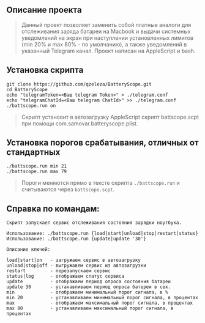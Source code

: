## Описание проекта

>Данный проект позволяет заменить собой платные аналоги для отслеживания заряда батареи на Macbook и выдачи системных уведомлений на экран при наступлении установленных лимитов (min 20% и max 80% - по умолчанию), а также уведомлений в указанный Telegram канал.
>Проект написан на AppleScript и bash.

## Установка скрипта 

```
git clone https://github.com/qzeleza/BatteryScope.git
cd BatteryScope
echo "telegramToken=<Ваш telegram Token>" > ./telegram.conf
echo "telegramChatId=<Ваш telegram ChatId>" >> ./telegram.conf
./battscope.run on
```

> Скрипт установит в автозагрузку AppleScript скрипт battscope.scpt при помощи com.samovar.batteryscope.plist. 

## Установка порогов срабатывания, отличных от стандартных
```
./battscope.run min 21
./battscope.run max 79
```

> Пороги меняются прямо в тексте скрипта `./battscope.run` и считываются через `battscope.scpt`.

## Справка по командам:
```
Скрипт запускает сервис отслеживания состояния зарядки ноутбука.

Использование: ./battscope.run {load|start|unload|stop|restart|status}
Использование: ./battscope.run {update|update '30'}

Описание ключей:

load|start|on   - загружаем сервис в автозагрузку
unload|stop|off - выгружавем сервис из автозагрузки
restart         - перезапускаем сервис
status|log      - отображаем статус сервиса
update          - отображаем период опроса состояния батареи
update 30       - устанавливаем период опроса батереи в сек.
min         	- отображаем минимальный порог сигнала, в %
min 20      	- устанавливаем минимальный порог сигнала, в процентах
max         	- отображаем максимальный порог сигнала, в процентах
max 80      	- устанавливаем максимальный порог сигнала, в процентах
```
